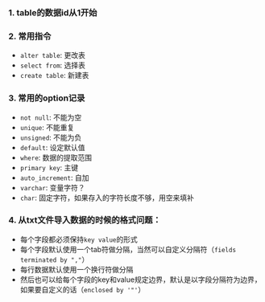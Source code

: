 ### 1. table的数据id从1开始
### 2. 常用指令
  - `alter table`: 更改表
  - `select from`: 选择表
  - `create table`: 新建表
### 3. 常用的option记录
  - `not null`: 不能为空
  - `unique`: 不能重复
  - `unsigned`: 不能为负
  - `default`: 设定默认值
  - `where`: 数据的提取范围
  - `primary key`: 主键
  - `auto_increment`: 自加
  - `varchar`: 变量字符？
  - `char`: 固定字符，如果存入的字符长度不够，用空来填补
### 4. 从txt文件导入数据的时候的格式问题：
  - 每个字段都必须保持`key value`的形式
  - 每个字段默认使用一个tab符做分隔，当然可以自定义分隔符（`fields terminated by ","`）
  - 每行数据默认使用一个换行符做分隔
  - 然后也可以给每个字段的key和value规定边界，默认是以字段分隔符为边界，如果要自定义的话（`enclosed by '"'`）
